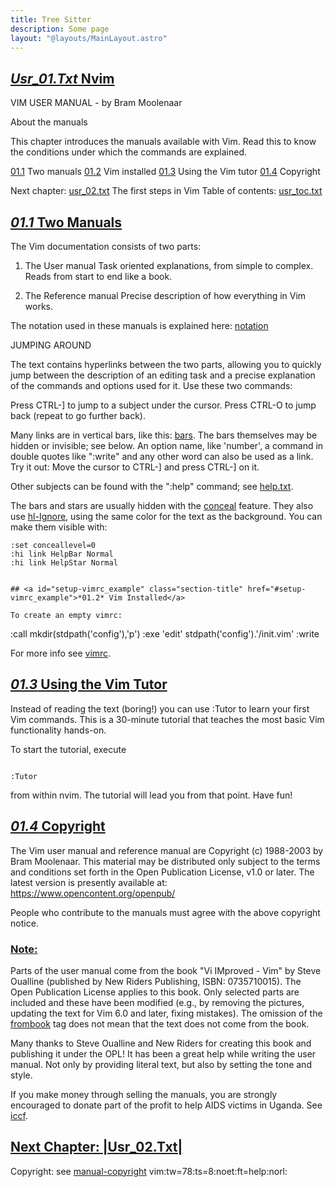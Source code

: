 ```yaml
---
title: Tree Sitter
description: Some page
layout: "@layouts/MainLayout.astro"
---
```



## <a id="" class="section-title" href="#">*Usr_01.Txt*	Nvim</a> 

VIM USER MANUAL - by Bram Moolenaar

About the manuals


This chapter introduces the manuals available with Vim.  Read this to know the
conditions under which the commands are explained.

[01.1](#01.1)	Two manuals
[01.2](#01.2)	Vim installed
[01.3](#01.3)	Using the Vim tutor
[01.4](#01.4)	Copyright

Next chapter: [usr_02.txt](#usr_02.txt)  The first steps in Vim
Table of contents: [usr_toc.txt](#usr_toc.txt)


## <a id="" class="section-title" href="#">*01.1*	Two Manuals</a> 

The Vim documentation consists of two parts:

1. The User manual
Task oriented explanations, from simple to complex.  Reads from start to
end like a book.

2. The Reference manual
Precise description of how everything in Vim works.

The notation used in these manuals is explained here: [notation](#notation)


JUMPING AROUND

The text contains hyperlinks between the two parts, allowing you to quickly
jump between the description of an editing task and a precise explanation of
the commands and options used for it.  Use these two commands:

Press  CTRL-]  to jump to a subject under the cursor.
Press  CTRL-O  to jump back (repeat to go further back).

Many links are in vertical bars, like this: [bars](#bars).  The bars themselves may
be hidden or invisible; see below.  An option name, like 'number', a command
in double quotes like ":write" and any other word can also be used as a link.
Try it out: Move the cursor to  CTRL-]  and press CTRL-] on it.

Other subjects can be found with the ":help" command; see [help.txt](#help.txt).

The bars and stars are usually hidden with the [conceal](#conceal) feature.  They also
use [hl-Ignore](#hl-Ignore), using the same color for the text as the background.  You can
make them visible with:
```
:set conceallevel=0
:hi link HelpBar Normal
:hi link HelpStar Normal


## <a id="setup-vimrc_example" class="section-title" href="#setup-vimrc_example">*01.2*	Vim Installed</a> 

To create an empty vimrc:
```

:call mkdir(stdpath('config'),'p')
:exe 'edit' stdpath('config').'/init.vim'
:write

For more info see [vimrc](#vimrc).


## <a id="tutor vimtutor" class="section-title" href="#tutor vimtutor">*01.3*	Using the Vim Tutor</a> 

Instead of reading the text (boring!) you can use :Tutor to learn your first
Vim commands.  This is a 30-minute tutorial that teaches the most basic Vim
functionality hands-on.

To start the tutorial, execute
```

:Tutor

```

from within nvim. The tutorial will lead you from that point. Have fun!


## <a id="manual-copyright" class="section-title" href="#manual-copyright">*01.4*	Copyright</a> 

The Vim user manual and reference manual are Copyright (c) 1988-2003 by Bram
Moolenaar.  This material may be distributed only subject to the terms and
conditions set forth in the Open Publication License, v1.0 or later.  The
latest version is presently available at:
https://www.opencontent.org/openpub/

People who contribute to the manuals must agree with the above copyright
notice.
### <a id="frombook" class="section-title" href="#frombook">Note:</a>
Parts of the user manual come from the book "Vi IMproved - Vim" by Steve
Oualline (published by New Riders Publishing, ISBN: 0735710015).  The Open
Publication License applies to this book.  Only selected parts are included
and these have been modified (e.g., by removing the pictures, updating the
text for Vim 6.0 and later, fixing mistakes).  The omission of the [frombook](#frombook)
tag does not mean that the text does not come from the book.

Many thanks to Steve Oualline and New Riders for creating this book and
publishing it under the OPL!  It has been a great help while writing the user
manual.  Not only by providing literal text, but also by setting the tone and
style.

If you make money through selling the manuals, you are strongly encouraged to
donate part of the profit to help AIDS victims in Uganda.  See [iccf](#iccf).


## <a id="The first steps in Vim" class="section-title" href="#The first steps in Vim">Next Chapter: |Usr_02.Txt|</a> 

Copyright: see [manual-copyright](#manual-copyright)  vim:tw=78:ts=8:noet:ft=help:norl:

